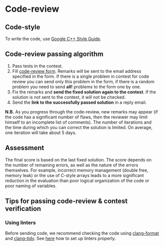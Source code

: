 # Code-review

## Code-style

To write the code, use [Google C++ Style Guide].

## Code-review passing algorithm

 1. Pass tests in the contest.
 2. Fill [code-review form]. Remarks will be sent to the email address specified in the form. If there is a single problem in contest for code review you can send only this problem in the form, if there is a random problem you need to send **all!** problems to the form one by one.
 3. Fix the remarks and **send the fixed solution again to the contest**. If the solution is not sent to the contest, it will not be checked.
 4. Send the **link to the successfully passed solution** in a reply email.

**N.B.** As you progress through the code-review, new remarks may appear (if the code has a significant number of flaws, then the reviewer may limit himself to an incomplete list of comments). The number of iterations and the time during which you can correct the solution is limited. On average, one iteration will take about 5 days. 

## Assessment

The final score is based on the last fixed solution. The score depends on the number of remaining errors, as well as the nature of the errors themselves. For example, incorrect memory management (double free, memory leak) or the use of C-style arrays leads to a more significant reduction in the evaluation than poor logical organization of the code or poor naming of variables.

## Tips for passing code-review & contest verification
### Using linters

Before sending code, we recommend checking the code using [clang-format] and [clang-tidy]. See [here](clion-set-up.md) how to set up linters properly.

[//]: #
[Google C++ Style Guide]: <https://google.github.io/styleguide/cppguide.html>
[adress sanitazer]: https://github.com/google/sanitizers/wiki/AddressSanitizer
[CLion]: https://www.jetbrains.com/clion
[CLion clang-tidy]: https://www.jetbrains.com/help/clion/clang-tidy-checks-support.html
[CLion clang-format]: https://www.jetbrains.com/help/clion/clangformat-as-alternative-formatter.html
[code-review form]: https://docs.google.com/forms/d/e/1FAIpQLSe7e_sq0AIppkzpWojK08FzfrEoW3gL8inj3Z7oNt9jqXRv1Q/viewform
[results table]: https://docs.google.com/spreadsheets/d/1y64zLuW_gzcHhovapxaTmpZBLJJldIJtJb5paGbvseM/edit#gid=0
[clang-format]: https://clang.llvm.org/docs/ClangFormat.html
[clang-tidy]: https://clang.llvm.org/extra/clang-tidy/
[.clang-format]: https://github.com/clumpytuna/data-structures-and-algorithms-I-2021/blob/main/.clang-format
[.clang-tidy]: https://github.com/clumpytuna/data-structures-and-algorithms-I-2021/blob/main/.clang-tidy


